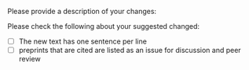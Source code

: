 Please provide a description of your changes:

Please check the following about your suggested changed:
- [ ] The new text has one sentence per line
- [ ] preprints that are cited are listed as an issue for discussion and peer review
